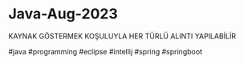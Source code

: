 # Java-Aug-2023
KAYNAK GÖSTERMEK KOŞULUYLA HER TÜRLÜ ALINTI YAPILABİLİR

#java
#programming
#eclipse
#intellij
#spring
#springboot
